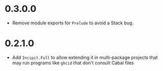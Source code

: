 # 0.3.0.0

* Remove module exports for `Prelude` to avoid a Stack bug.

# 0.2.1.0

* Add `Incipit.Full` to allow extending it in multi-package projects that may run programs like `ghcid` that don't
  consult Cabal files
